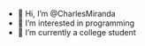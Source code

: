 - 👋 Hi, I’m @CharlesMiranda
- 👀 I’m interested in programming
- 🌱 I’m currently a college student

<!---
CharlesMiranda13/CharlesMiranda13 is a ✨ special ✨ repository because its `README.md` (this file) appears on your GitHub profile.
You can click the Preview link to take a look at your changes.
--->
